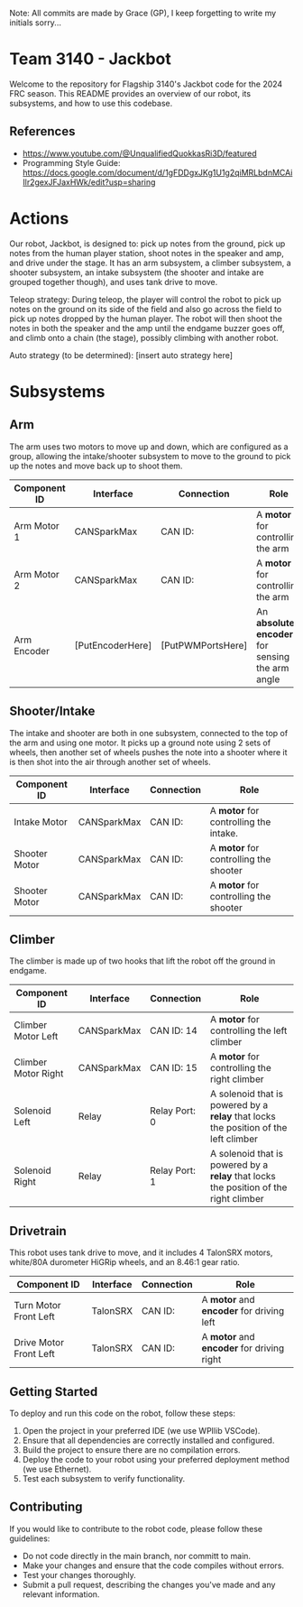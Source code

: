 Note: All commits are made by Grace (GP), I keep forgetting to write my initials sorry...

# Team 3140 - Jackbot

  Welcome to the repository for Flagship 3140's Jackbot code for the 2024 FRC season. This README provides an overview of our robot, its subsystems, and how to use this codebase.

## References

 * https://www.youtube.com/@UnqualifiedQuokkasRi3D/featured
 * Programming Style Guide: https://docs.google.com/document/d/1gFDDgxJKg1U1g2qiMRLbdnMCAiIlr2gexJFJaxHWk/edit?usp=sharing

# Actions

  Our robot, Jackbot, is designed to: pick up notes from the ground, pick up notes from the human player station, shoot notes in the speaker and amp, and drive under the stage. It has an arm subsystem, a climber subsystem, a shooter subsystem, an intake subsystem (the shooter and intake are grouped together though), and uses tank drive to move.

  
  Teleop strategy: During teleop, the player will control the robot to pick up notes on the ground on its side of the field and also go across the field to pick up notes dropped by the human player. The robot will then shoot the notes in both the speaker and the amp until the endgame buzzer goes off, and climb onto a chain (the stage), possibly climbing with another robot.

  Auto strategy (to be determined): [insert auto strategy here]

# Subsystems

## Arm
  
  The arm uses two motors to move up and down, which are configured as a group, allowing the intake/shooter subsystem to move to the ground to pick up the notes and move back up to shoot them.

  | Component ID | Interface | Connection | Role |
|---|---|---|---|
| Arm Motor 1 | CANSparkMax |CAN ID: | A **motor** for controlling the arm |
| Arm Motor 2 | CANSparkMax |CAN ID: | A **motor** for controlling the arm |
| Arm Encoder | [PutEncoderHere] | [PutPWMPortsHere]  | An **absolute encoder** for sensing the arm angle |

## Shooter/Intake

  The intake and shooter are both in one subsystem, connected to the top of the arm and using one motor. It picks up a ground note using 2 sets of wheels, then another set of wheels pushes the note into a shooter where it is then shot into the air through another set of wheels.

| Component ID | Interface | Connection | Role |
|---|---|---|---|
| Intake Motor | CANSparkMax | CAN ID:   | A **motor** for controlling the intake. |
| Shooter Motor | CANSparkMax | CAN ID:  | A **motor** for controlling the shooter |
| Shooter Motor | CANSparkMax | CAN ID:  | A **motor** for controlling the shooter |

## Climber

  The climber is made up of two hooks that lift the robot off the ground in endgame.

  | Component ID | Interface | Connection | Role |
|---|---|---|---|
| Climber Motor Left | CANSparkMax | CAN ID: 14 | A **motor** for controlling the left climber |
| Climber Motor Right | CANSparkMax | CAN ID: 15 | A **motor** for controlling the right climber |
| Solenoid Left | Relay | Relay Port: 0 | A solenoid that is powered by a **relay** that locks the position of the left climber |
| Solenoid Right | Relay | Relay Port: 1 | A solenoid that is powered by a **relay** that locks the position of the right climber |


## Drivetrain

  This robot uses tank drive to move, and it includes 4 TalonSRX motors, white/80A durometer HiGRip wheels, and an 8.46:1 gear ratio.

  | Component ID | Interface | Connection | Role |
|---|---|---|---|
| Turn Motor Front Left | TalonSRX | CAN ID:  | A **motor** and **encoder** for driving left |
| Drive Motor Front Left | TalonSRX | CAN ID:  | A **motor** and **encoder** for driving right |

## Getting Started
To deploy and run this code on the robot, follow these steps:

1. Open the project in your preferred IDE (we use WPIlib VSCode).
2. Ensure that all dependencies are correctly installed and configured.
3. Build the project to ensure there are no compilation errors.
4. Deploy the code to your robot using your preferred deployment method (we use Ethernet).
5. Test each subsystem to verify functionality.


## Contributing
If you would like to contribute to the robot code, please follow these guidelines:

- Do not code directly in the main branch, nor committ to main.
- Make your changes and ensure that the code compiles without errors.
- Test your changes thoroughly.
- Submit a pull request, describing the changes you've made and any relevant information.
